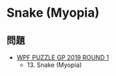 # Snake (Myopia)

## 問題
- [WPF PUZZLE GP 2019 ROUND 1](../questions/wpfpgp2019-1.md)
	- 13\. Snake (Myopia)
